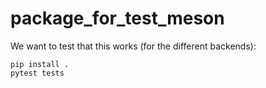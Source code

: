 # package_for_test_meson

We want to test that this works (for the different backends):

```
pip install .
pytest tests
```
